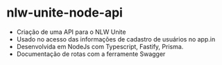 # nlw-unite-node-api

- Criação de uma API para o NLW Unite
- Usado no acesso das informações de cadastro de usuários no app.in
- Desenvolvida em NodeJs com Typescript, Fastify, Prisma.
- Documentação de rotas com a ferramente Swagger